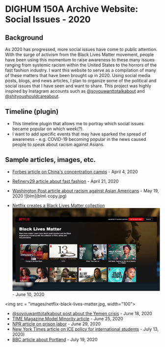 # DIGHUM 150A Archive Website: Social Issues - 2020

## Background
As 2020 has progressed, more social issues have come to public attention. With the surge of activism from the Black Lives Matter movement, people have been using this momentum to raise awareness to these many issues ranging from systemic racism within the United States to the horrors of the fast fashion industry. I want this website to serve as a compilation of many of these matters that have been brought up in 2020. Using social media posts, blogs, and news articles, I plan to organize some of the political and social issues that I have seen and want to share. This project was highly inspired by Instagram accounts such as [@soyouwanttotalkabout](https://www.instagram.com/soyouwanttotalkabout/?hl=en) and [@shityoushouldcareabout](https://www.instagram.com/shityoushouldcareabout/?hl=en).


## Timeline (plugin)
- This timeline plugin that allows me to portray which social issues became popular on which week(?).
- I want to add specific events that may have sparked the spread of awareness - e.g. COVID-19 becoming popular in the news caused people to speak about racism against Asians.


## Sample articles, images, etc.
- [Forbes article on China's concentration camps](https://www.forbes.com/sites/ewelinaochab/2020/04/04/the-fate-of-uighur-muslims-in-china-from-re-education-camps-to-forced-labor/#38a6d7f52f73) - April 4, 2020
- [Refinery29 article about fast fashion](https://www.refinery29.com/en-us/2020/04/9714553/coronavirus-effect-on-fast-fashion) - April 21, 2020
- [Washington Post article about racism against Asian Americans](https://www.washingtonpost.com/business/2020/05/19/asian-american-discrimination/) - May 19, 2020
![blm](blm\ copy.jpg)

- [Netflix creates a Black Lives Matter collection](https://www.wfla.com/entertainment-news/netflix-launches-black-lives-matter-collection/)
![netflix](images/netflix-black-lives-matter.jpg) - June 10, 2020


<img src = "images/netflix-black-lives-matter.jpg, width="100">

- [@soyouwanttotalkabout post about the Yemen crisis](https://www.instagram.com/p/CBl5g3-HxZD/) - June 18, 2020
- [TIME Magazine Model Minority article](https://time.com/5859206/anti-asian-racism-america/) - June 25, 2020
- [NPR article on prison labor](https://www.npr.org/2020/06/29/884989263/the-uncounted-workforce) - June 29, 2020
- [New York Times article on ICE policy for international students](https://www.nytimes.com/2020/07/07/us/student-visas-coronavirus.html) - July 13, 2020)
- [BBC article about Portland](https://www.bbc.com/news/world-us-canada-53466718) - July 19, 2020
